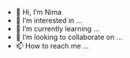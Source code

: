 - 👋 Hi, I’m Nima 
- 👀 I’m interested in ...
- 🌱 I’m currently learning ...
- 💞️ I’m looking to collaborate on ...
- 📫 How to reach me ...

<!---
Nima is a ✨ special ✨ repository because its `README.md` (this file) appears on your GitHub profile.
You can click the Preview link to take a look at your changes.
--->
